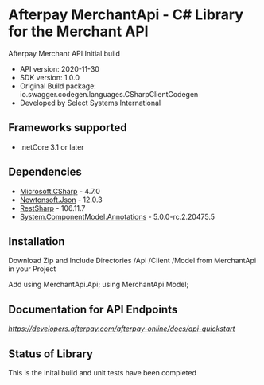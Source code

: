 # Afterpay MerchantApi - C# Library for the Merchant API

Afterpay Merchant API Initial build

- API version: 2020-11-30
- SDK version: 1.0.0
- Original Build package: io.swagger.codegen.languages.CSharpClientCodegen
- Developed by Select Systems International 

<a name="frameworks-supported"></a>
## Frameworks supported
- .netCore 3.1 or later

<a name="dependencies"></a>
## Dependencies
- [Microsoft.CSharp](https://www.nuget.org/packages/RestSharp) - 4.7.0
- [Newtonsoft.Json](https://www.nuget.org/packages/Newtonsoft.Json/) - 12.0.3
- [RestSharp](https://www.nuget.org/packages/RestSharp/) - 106.11.7
- [System.ComponentModel.Annotations](https://www.nuget.org/packages/System.ComponentModel.Annotations/) - 5.0.0-rc.2.20475.5

<a name="installation"></a>
## Installation
Download Zip and Include Directories 
/Api
/Client
/Model 
from MerchantApi in your Project

Add 
using MerchantApi.Api;
using MerchantApi.Model;

<a name="documentation-for-api-endpoints"></a>
## Documentation for API Endpoints
*https://developers.afterpay.com/afterpay-online/docs/api-quickstart*

<a name="status"></a>
## Status of Library
This is the inital build and unit tests have been completed
